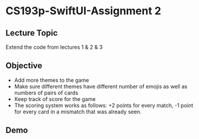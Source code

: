 #  CS193p-SwiftUI-Assignment 2

## Lecture Topic
Extend the code from lectures 1 & 2 & 3

## Objective
* Add more themes to the game
* Make sure different themes have different number of emojis as well as numbers of pairs of cards
* Keep track of score for the game
* The scoring system works as follows: +2 points for every match, -1 point for every card in a mismatch that was already seen. 

## Demo




